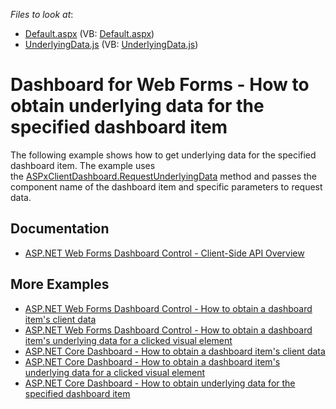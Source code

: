 <!-- default file list -->
*Files to look at*:

* [Default.aspx](./CS/ASPxDashboard_RequestUnderlyingData/Default.aspx) (VB: [Default.aspx](./VB/ASPxDashboard_RequestUnderlyingData/Default.aspx))
* [UnderlyingData.js](./CS/ASPxDashboard_RequestUnderlyingData/Scripts/UnderlyingData.js) (VB: [UnderlyingData.js](./VB/ASPxDashboard_RequestUnderlyingData/Scripts/UnderlyingData.js))
<!-- default file list end -->

# Dashboard for Web Forms - How to obtain underlying data for the specified dashboard item

The following example shows how to get underlying data for the specified dashboard item. The example uses the [ASPxClientDashboard.RequestUnderlyingData](https://docs.devexpress.com/Dashboard/js-ASPxClientDashboard#js_aspxclientdashboard_requestunderlyingdata_itemname_args_oncompleted_) method and passes the component name of the dashboard item and specific parameters to request data.

## Documentation

- [ASP.NET Web Forms Dashboard Control - Client-Side API Overview](https://docs.devexpress.com/Dashboard/116302/web-dashboard/aspnet-web-forms-dashboard-control/client-side-api-overview)

## More Examples

- [ASP.NET Web Forms Dashboard Control - How to obtain a dashboard item's client data](https://github.com/DevExpress-Examples/how-to-obtain-a-dashboard-items-client-data-in-the-aspnet-dashboard-control-t492284)
- [ASP.NET Web Forms Dashboard Control - How to obtain a dashboard item's underlying data for a clicked visual element](https://github.com/DevExpress-Examples/aspxdashboard-how-to-obtain-a-dashboard-items-underlying-data-for-a-clicked-visual-element-t492257)
- [ASP.NET Core Dashboard - How to obtain a dashboard item's client data](https://github.com/DevExpress-Examples/asp-net-core-dashboard-get-client-data)
- [ASP.NET Core Dashboard - How to obtain a dashboard item's underlying data for a clicked visual element](https://github.com/DevExpress-Examples/asp-net-core-dashboard-get-underlying-data-for-clicked-item)
- [ASP.NET Core Dashboard - How to obtain underlying data for the specified dashboard item](https://github.com/DevExpress-Examples/asp-net-core-dashboard-display-item-underlying-data)
